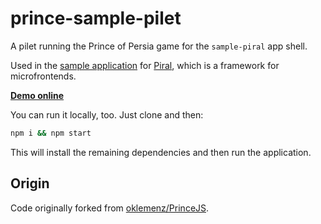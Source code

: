 # prince-sample-pilet

A pilet running the Prince of Persia game for the `sample-piral` app shell.

Used in the [sample application](https://demo-full.piral.io) for [Piral](https://piral.io), which is a framework for microfrontends.

**[Demo online](https://demo-full.piral.io/prince-of-persia)**

You can run it locally, too. Just clone and then:

```sh
npm i && npm start
```

This will install the remaining dependencies and then run the application.

## Origin

Code originally forked from [oklemenz/PrinceJS](https://github.com/oklemenz/PrinceJS).
